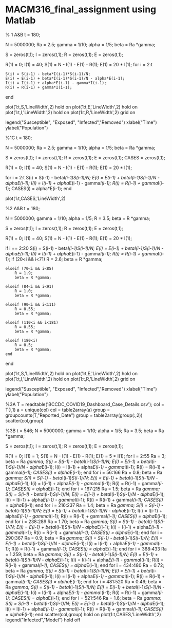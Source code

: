 # MACM316_final_assignment using Matlab
% 1 A&B
t = 180; 

N = 5000000;
Ra = 2.5;
gamma = 1/10;
alpha = 1/5;
beta = Ra *gamma;

S = zeros(t,1);
I = zeros(t,1);
R = zeros(t,1);
E = zeros(t,1);

R(1) = 0;
I(1) = 40;
S(1) = N - I(1) - E(1) - R(1);
E(1) = 20 * I(1); 
for i = 2:t
    
    S(i) = S(i-1) - beta*I(i-1)*S(i-1)/N; 
    E(i) = E(i-1) + beta*I(i-1)*S(i-1)/N - alpha*E(i-1);
    I(i) = I(i-1) + alpha*E(i-1) - gamma*I(i-1);
    R(i) = R(i-1) + gamma*I(i-1);
   
    
end

plot(1:t,S,'LineWidth',2)
hold on
plot(1:t,E,'LineWidth',2)
hold on
plot(1:t,I,'LineWidth',2)
hold on
plot(1:t,R,'LineWidth',2)
grid on

legend("Susceptible", "Exposed", "Infected","Removed")
xlabel("Time")
ylabel("Population")

%1C
t = 180; 

N = 5000000;
Ra = 2.5;
gamma = 1/10;
alpha = 1/5;
beta = Ra *gamma;

S = zeros(t,1);
I = zeros(t,1);
R = zeros(t,1);
E = zeros(t,1);
CASES = zeros(t,1);

R(1) = 0;
I(1) = 40;
S(1) = N - I(1) - E(1) - R(1);
E(1) = 20 * I(1); 

for i = 2:t
    S(i) = S(i-1) - beta*I(i-1)*S(i-1)/N; 
    E(i) = E(i-1) + beta*I(i-1)*S(i-1)/N - alpha*E(i-1);
    I(i) = I(i-1) + alpha*E(i-1) - gamma*I(i-1);
    R(i) = R(i-1) + gamma*I(i-1);
    CASES(i) = alpha*E(i-1);
end

plot(1:t,CASES,'LineWidth',2)




%2 A&B
t = 180; 

N = 5000000;
gamma = 1/10;
alpha = 1/5;
R = 3.5;
beta = R *gamma;

S = zeros(t,1);
I = zeros(t,1);
R = zeros(t,1);
E = zeros(t,1);

R(1) = 0;
I(1) = 40;
S(1) = N - I(1) - E(1) - R(1);
E(1) = 20 * I(1); 
    
    
if i == 2:20
    S(i) = S(i-1) - beta*I(i-1)*S(i-1)/N; 
    E(i) = E(i-1) + beta*I(i-1)*S(i-1)/N - alpha*E(i-1);
    I(i) = I(i-1) + alpha*E(i-1) - gamma*I(i-1);
    R(i) = R(i-1) + gamma*I(i-1);
    if (20<i && i<71)
        R = 2.6;
        beta = R *gamma;

    elseif (70<i && i<85)
        R = 1.9;
        beta = R *gamma;

    elseif (84<i && i<91)
        R = 1.0;
        beta = R *gamma;

    elseif (90<i && i<111)
        R = 0.55;
        beta = R *gamma;

    elseif (110<i && i<181)
        R = 0.55;
        beta = R *gamma;

    elseif (180<i)
        R = 0.5;
        beta = R *gamma;
    end

end

plot(1:t,S,'LineWidth',2)
hold on
plot(1:t,E,'LineWidth',2)
hold on
plot(1:t,I,'LineWidth',2)
hold on
plot(1:t,R,'LineWidth',2)
grid on

legend("Susceptible", "Exposed", "Infected","Removed")
xlabel("Time")
ylabel("Population")



%3A
T = readtable('BCCDC_COVID19_Dashboard_Case_Details.csv');
col = T(:,1)
a = unique(col)
col = table2array(a)
group = groupcounts(T,"Reported_Date")
group = table2array(group(:,2))
scatter(col,group)

%3B
t = 546; 
N = 5000000;
gamma = 1/10;
alpha = 1/5;
Ra = 3.5;
beta = Ra *gamma;

S = zeros(t,1);
I = zeros(t,1);
R = zeros(t,1);
E = zeros(t,1);

R(1) = 0;
I(1) = 1;
S(1) = N - I(1) - E(1) - R(1);
E(1) = 5 * I(1); 
for i = 2:55
    Ra = 3;
    beta = Ra *gamma;
    S(i) = S(i-1) - beta*I(i-1)*S(i-1)/N; 
    E(i) = E(i-1) + beta*I(i-1)*S(i-1)/N - alpha*E(i-1);
    I(i) = I(i-1) + alpha*E(i-1) - gamma*I(i-1);
    R(i) = R(i-1) + gamma*I(i-1);
    CASES(i) = alpha*E(i-1);
end
for i = 56:166
    Ra = 0.8;
    beta = Ra *gamma;
    S(i) = S(i-1) - beta*I(i-1)*S(i-1)/N; 
    E(i) = E(i-1) + beta*I(i-1)*S(i-1)/N - alpha*E(i-1);
    I(i) = I(i-1) + alpha*E(i-1) - gamma*I(i-1);
    R(i) = R(i-1) + gamma*I(i-1);
    CASES(i) = alpha*E(i-1);
end
for i = 167:215
    Ra = 1.5;
    beta = Ra *gamma;
    S(i) = S(i-1) - beta*I(i-1)*S(i-1)/N; 
    E(i) = E(i-1) + beta*I(i-1)*S(i-1)/N - alpha*E(i-1);
    I(i) = I(i-1) + alpha*E(i-1) - gamma*I(i-1);
    R(i) = R(i-1) + gamma*I(i-1);
    CASES(i) = alpha*E(i-1);
end
for i = 216:237
    Ra = 1.4;
    beta = Ra *gamma;
    S(i) = S(i-1) - beta*I(i-1)*S(i-1)/N; 
    E(i) = E(i-1) + beta*I(i-1)*S(i-1)/N - alpha*E(i-1);
    I(i) = I(i-1) + alpha*E(i-1) - gamma*I(i-1);
    R(i) = R(i-1) + gamma*I(i-1);
    CASES(i) = alpha*E(i-1);
end
for i = 238:289
    Ra = 1.70;
    beta = Ra *gamma;
    S(i) = S(i-1) - beta*I(i-1)*S(i-1)/N; 
    E(i) = E(i-1) + beta*I(i-1)*S(i-1)/N - alpha*E(i-1);
    I(i) = I(i-1) + alpha*E(i-1) - gamma*I(i-1);
    R(i) = R(i-1) + gamma*I(i-1);
    CASES(i) = alpha*E(i-1);
end
for i = 290:367
    Ra = 0.9;
    beta = Ra *gamma;
    S(i) = S(i-1) - beta*I(i-1)*S(i-1)/N; 
    E(i) = E(i-1) + beta*I(i-1)*S(i-1)/N - alpha*E(i-1);
    I(i) = I(i-1) + alpha*E(i-1) - gamma*I(i-1);
    R(i) = R(i-1) + gamma*I(i-1);
    CASES(i) = alpha*E(i-1);
end
for i = 368:433
    Ra = 1.259;
    beta = Ra *gamma;
    S(i) = S(i-1) - beta*I(i-1)*S(i-1)/N; 
    E(i) = E(i-1) + beta*I(i-1)*S(i-1)/N - alpha*E(i-1);
    I(i) = I(i-1) + alpha*E(i-1) - gamma*I(i-1);
    R(i) = R(i-1) + gamma*I(i-1);
    CASES(i) = alpha*E(i-1);
end
for i = 434:480
    Ra = 0.72;
    beta = Ra *gamma;
    S(i) = S(i-1) - beta*I(i-1)*S(i-1)/N; 
    E(i) = E(i-1) + beta*I(i-1)*S(i-1)/N - alpha*E(i-1);
    I(i) = I(i-1) + alpha*E(i-1) - gamma*I(i-1);
    R(i) = R(i-1) + gamma*I(i-1);
    CASES(i) = alpha*E(i-1);
end
for i = 481:520
    Ra = 0.46;
    beta = Ra *gamma;
    S(i) = S(i-1) - beta*I(i-1)*S(i-1)/N; 
    E(i) = E(i-1) + beta*I(i-1)*S(i-1)/N - alpha*E(i-1);
    I(i) = I(i-1) + alpha*E(i-1) - gamma*I(i-1);
    R(i) = R(i-1) + gamma*I(i-1);
    CASES(i) = alpha*E(i-1);
end
for i = 521:546
    Ra = 1.6;
    beta = Ra *gamma;
    S(i) = S(i-1) - beta*I(i-1)*S(i-1)/N; 
    E(i) = E(i-1) + beta*I(i-1)*S(i-1)/N - alpha*E(i-1);
    I(i) = I(i-1) + alpha*E(i-1) - gamma*I(i-1);
    R(i) = R(i-1) + gamma*I(i-1);
    CASES(i) = alpha*E(i-1);
end
scatter(col,group)
hold on
plot(1:t,CASES,'LineWidth',2)
legend("Infected","Model")
hold off

